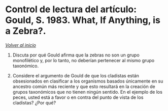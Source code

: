 # Control de lectura del artículo: Gould, S. 1983. What, If Anything, is a Zebra?.

_[Volver al inicio](/master.md)_

1. Discuta por qué Gould afirma que la zebras no son un grupo monofilético y, por lo tanto, no deberían pertenecer al mismo grupo taxonómico.

2. Considere el argumento de Gould de que los cladistas están obsesionados en clasificar a los organismos basados únicamente en su ancestro común más reciente y que esto resultará en la creación de grupos taxonómicos que no tienen ningún sentido. En el ejemplo de los peces, usted está a favor o en contra del punto de vista de los cladistas? ¿Por qué?
